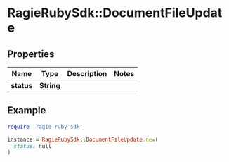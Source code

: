 # RagieRubySdk::DocumentFileUpdate

## Properties

| Name | Type | Description | Notes |
| ---- | ---- | ----------- | ----- |
| **status** | **String** |  |  |

## Example

```ruby
require 'ragie-ruby-sdk'

instance = RagieRubySdk::DocumentFileUpdate.new(
  status: null
)
```

